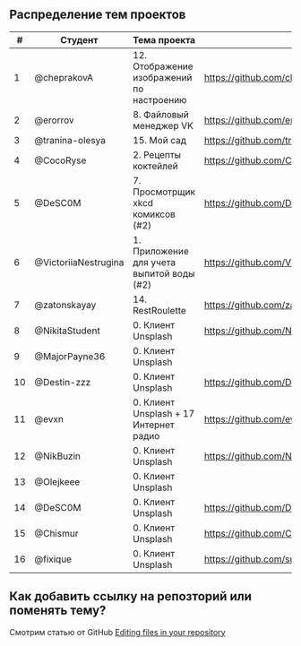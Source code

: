 ## Распределение тем проектов

|#|Студент|Тема проекта|Репозиторий|
|---|---|---|---|
|1|@cheprakovA|12. Отображение изображений по настроению|https://github.com/cheprakovA/MoodPics|
|2|@erorrov|8. Файловый менеджер VK| https://github.com/erorrov/VKDocuments |
|3|@tranina-olesya|15. Мой сад| https://github.com/tranina-olesya/MyGarden |
|4|@CocoRyse|2. Рецепты коктейлей|https://github.com/CocoRyse/iOSSummerSchool|
|5|@DeSC0M|7. Просмотрщик xkcd комиксов (#2)| https://github.com/DeSC0M/ComicBook |
|6|@VictoriiaNestrugina|1. Приложение для учета выпитой воды (#2)|https://github.com/VictoriiaNestrugina/iOSSummerSchoolProject|
|7|@zatonskayay|14. RestRoulette|https://github.com/zatonskayay/IOSSummerExampleProject|
|8|@NikitaStudent|0. Клиент Unsplash|https://github.com/NikitaStudent/IOSSummerSurf|
|9|@MajorPayne36|0. Клиент Unsplash||
|10|@Destin-zzz|0. Клиент Unsplash|https://github.com/Destin-zzz/IOSSummerSchool|
|11|@evxn|0. Клиент Unsplash + 17	Интернет радио| https://github.com/evxn/ios-summer-school-image-gallery |
|12|@NikBuzin|0. Клиент Unsplash| https://github.com/NikBuzin/iOSSummerProject|
|13|@Olejkeee|0. Клиент Unsplash||
|14|@DeSC0M|0. Клиент Unsplash| https://github.com/DeSC0M/IOSSummerSchoolProject |
|15|@Chismur|0. Клиент Unsplash|https://github.com/Chismur/iOSSummerSchool|
|16|@fixique|0. Клиент Unsplash|https://github.com/surfstudio/iOSSummerSchoolProject|

## Как добавить ссылку на репозторий или поменять тему?

Смотрим статью от GitHub [Editing files in your repository](https://help.github.com/en/articles/editing-files-in-your-repository)
